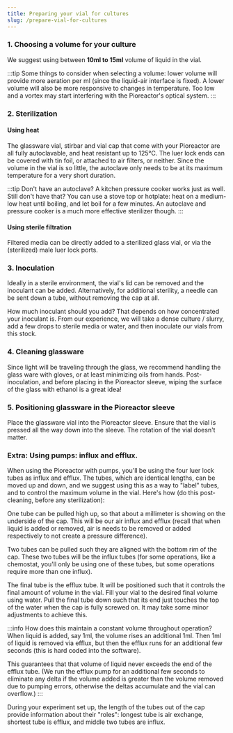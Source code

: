 ```yaml
---
title: Preparing your vial for cultures
slug: /prepare-vial-for-cultures
---
```


### 1. Choosing a volume for your culture

We suggest using between **10ml to 15ml** volume of liquid in the vial.

:::tip
Some things to consider when selecting a volume: lower volume will provide more aeration per ml (since the liquid-air interface is fixed). A lower volume will also be more responsive to changes in temperature. Too low and a vortex may start interfering with the Pioreactor's optical system.
:::

### 2. Sterilization


#### Using heat

The glassware vial, stirbar and vial cap that come with your Pioreactor are all fully autoclavable, and heat resistant up to 125℃. The luer lock ends can be covered with tin foil, or attached to air filters, or neither. Since the volume in the vial is so little, the autoclave only needs to be at its maximum temperature for a very short duration.

:::tip
Don't have an autoclave? A kitchen pressure cooker works just as well. Still don't have that? You can use a stove top or hotplate: heat on a medium-low heat until boiling, and let boil for a few minutes. An autoclave and pressure cooker is a much more effective sterilizer though.
:::


#### Using sterile filtration

Filtered media can be directly added to a sterilized glass vial, or via the (sterilized) male luer lock ports.


### 3. Inoculation

Ideally in a sterile environment, the vial's lid can be removed and the inoculant can be added. Alternatively, for additional sterility, a needle can be sent down a tube, without removing the cap at all.

How much inoculant should you add? That depends on how concentrated your inoculant is. From our experience, we will take a dense culture / slurry, add a few drops to sterile media or water, and then inoculate our vials from this stock.


### 4. Cleaning glassware

Since light will be traveling through the glass, we recommend handling the glass ware with gloves, or at least minimizing oils from hands. Post-inoculation, and before placing in the Pioreactor sleeve, wiping the surface of the glass with ethanol is a great idea!


### 5. Positioning glassware in the Pioreactor sleeve

Place the glassware vial into the Pioreactor sleeve. Ensure that the vial is pressed all the way down into the sleeve. The rotation of the vial doesn't matter.


### Extra: Using pumps: influx and efflux.

When using the Pioreactor with pumps, you'll be using the four luer lock tubes as influx and efflux. The tubes, which are identical lengths, can be moved up and down, and we suggest using this as a way to "label" tubes, and to control the maximum volume in the vial. Here's how (do this post-cleaning, before any sterilization):

One tube can be pulled high up, so that about a millimeter is showing on the underside of the cap. This will be our air influx and efflux (recall that when liquid is added or removed, air is needs to be removed or added respectively to not create a pressure difference).

Two tubes can be pulled such they are aligned with the bottom rim of the cap. These two tubes will be the influx tubes (for some operations, like a chemostat, you'll only be using one of these tubes, but some operations require more than one influx).

The final tube is the efflux tube. It will be positioned such that it controls the final amount of volume in the vial. Fill your vial to the desired final volume using water. Pull the final tube down such that its end just touches the top of the water when the cap is fully screwed on. It may take some minor adjustments to achieve this.

:::info
How does this maintain a constant volume throughout operation? When liquid is added, say 1ml, the volume rises an additional 1ml. Then 1ml of liquid is removed via efflux, but then the efflux runs for an additional few seconds (this is hard coded into the software).

This guarantees that that volume of liquid never exceeds the end of the efflux tube. (We run the efflux pump for an additional few seconds to eliminate any delta if the volume added is greater than the volume removed due to pumping errors, otherwise the deltas accumulate and the vial can overflow.)
:::

During your experiment set up, the length of the tubes out of the cap provide information about their "roles": longest tube is air exchange, shortest tube is efflux, and middle two tubes are influx.



